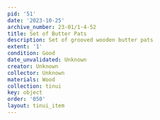 ```yaml
---
pid: '51'
date: '2023-10-25'
archive_number: 23-01/1-4-52
title: Set of Butter Pats
description: Set of grooved wooden butter pats
extent: '1'
condition: Good
date_unvalidated: Unknown
creator: Unknown
collector: Unknown
materials: Wood
collection: tinui
key: object
order: '050'
layout: tinui_item
---
```

